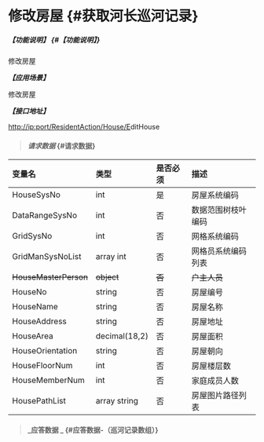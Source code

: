 # 修改房屋 {#获取河长巡河记录}

##### _【功能说明】_ {#【功能说明】}

修改房屋

_**【应用场景】**_

修改房屋

_**【接口地址】**_

[http://ip:port/ResidentAction/House/E](http://ip:port/HMQuery/PatrolRiver/GetPatrolRivers)ditHouse

> #### _请求数据_ {#请求数据}

| 变量名 | 类型 | 是否必须 | 描述 |
| :--- | :--- | :--- | :--- |
| HouseSysNo | int | 是 | 房屋系统编码 |
| DataRangeSysNo | int | 否 | 数据范围树枝叶编码 |
| GridSysNo | int | 否 | 网格系统编码 |
| GridManSysNoList | array int | 否 | 网格员系统编码列表 |
| ~~HouseMasterPerson~~ | ~~object~~ | ~~否~~ | ~~户主人员~~ |
| HouseNo | string | 否 | 房屋编号 |
| HouseName | string | 否 | 房屋名称 |
| HouseAddress | string | 否 | 房屋地址 |
| HouseArea | decimal\(18,2\) | 否 | 房屋面积 |
| HouseOrientation | string | 否 | 房屋朝向 |
| HouseFloorNum | int | 否 | 房屋楼层数 |
| HouseMemberNum | int | 否 | 家庭成员人数 |
| HousePathList | array string | 否 | 房屋图片路径列表 |

> #### _应答数据 _ {#应答数据-（巡河记录数组）}



